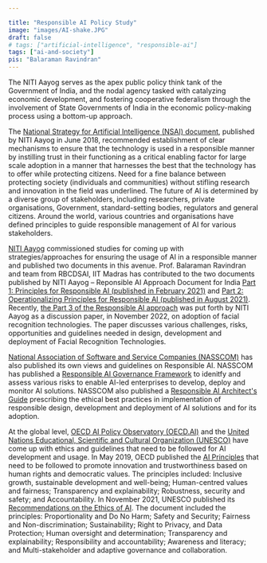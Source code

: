 ```yaml
---

title: "Responsible AI Policy Study"
image: "images/AI-shake.JPG"
draft: false
# tags: ["artificial-intelligence", "responsible-ai"]
tags: ["ai-and-society"]
pis: "Balaraman Ravindran"
---
```

The NITI Aayog serves as the apex public policy think tank of the Government of India, and the nodal agency tasked with catalyzing economic development, and fostering cooperative federalism through the involvement of State Governments of India in the economic policy-making process using a bottom-up approach.

The <a href="https://indiaai.gov.in/documents/pdf/NationalStrategy-for-AI-Discussion-Paper.pdf" target="_blank">National Strategy for Artificial Intelligence (NSAI) document</a>, published by NITI Aayog in June 2018, recommended establishment of clear mechanisms to ensure that the technology is used in a responsible manner by instilling trust in their functioning as a critical enabling factor for large scale adoption in a manner that harnesses the best that the technology has to offer while protecting citizens. Need for a fine balance between protecting society (individuals and communities) without stifling research and innovation in the field was underlined. The future of AI is determined by a diverse group of stakeholders, including researchers, private organisations, Government, standard-setting bodies, regulators and general citizens. Around the world, various countries and organisations have defined principles to guide responsible management of AI for various stakeholders. 

<a href="https://niti.gov.in" target="_blank">NITI Aayog</a> commissioned studies for coming up with strategies/approaches for ensuring the usage of AI in a responsible manner and published two documents in this avenue. Prof. Balaraman Ravindran and team from RBCDSAI, IIT Madras has contributed to the two documents published by NITI Aayog – Reponsible AI Approach Document for India <a href="https://www.niti.gov.in/sites/default/files/2021-02/Responsible-AI-22022021.pdf" target="_blank">Part 1: Principles for Responsible AI (published in February 2021)</a> and <a href="https://www.niti.gov.in/sites/default/files/2021-08/Part2-Responsible-AI-12082021.pdf" target="_blank">Part 2: Operationalizing Principles for Responsible AI (published in August 2021)</a>. Recently, <a href="https://www.niti.gov.in/sites/default/files/2022-11/Ai_for_All_2022_02112022_0.pdf" target="_blank">the Part 3 of the Responsible AI approach</a> was put forth by NITI Aayog as a discussion paper, in November 2022, on adoption of facial recognition technologies. The paper discusses various challenges, risks, opportunities and guidelines needed in design, development and deployment of Facial Recognition Technologies.

<a href="https://nasscom.in" target="_blank">National Association of Software and Service Companies (NASSCOM)</a> has also published its own views and guidelines on Responsible AI. NASSCOM has published a <a href="https://indiaai.gov.in/responsible-ai/goverance-framework" target="_blank">Responsible AI Governance Framework</a> to idenitfy and assess various risks to enable AI-led enterprises to develop, deploy and monitor AI solutions. NASSCOM also published a <a href="https://indiaai.s3.ap-south-1.amazonaws.com/docs/architect-guide.pdf" target="_blank">Responsible AI Architect's Guide</a> prescribing the ethical best practices in implementation of responsible design, development and deployment of AI solutions and for its adoption.

At the global level, <a href="https://oecd.ai/en/" target="_blank">OECD AI Policy Observatory (OECD.AI)</a> and the <a href="https://www.unesco.org/en" target="_blank">United Nations Educational, Scientific and Cultural Organization (UNESCO)</a> have come up with ethics and guidelines that need to be followed for AI development and usage. In May 2019, OECD published the <a href="https://oecd.ai/en/ai-principles" target="_blank">AI Principles</a> that need to be followed to promote innovation and trustworthiness based on human rights and democratic values. The principles included: Inclusive growth, sustainable development and well-being; Human-centred values and fairness; Transparency and explainability; Robustness, security and safety; and Accountability. In November 2021, UNESCO published its <a href="https://unesdoc.unesco.org/ark:/48223/pf0000381137/PDF/381137eng.pdf.multi" target="_blank">Recommendations on the Ethics of AI</a>. The document included the principles: Proportionality and Do No Harm; Safety and Security; Fairness and Non-discrimination; Sustainability; Right to Privacy, and Data Protection; Human oversight and determination; Transparency and explainability; Responsibility and accountability; Awareness and literacy; and Multi-stakeholder and adaptive governance and collaboration. 

